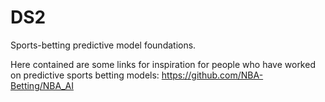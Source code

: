 # DS2
Sports-betting predictive model foundations.

Here contained are some links for inspiration for people who have worked on predictive sports betting models:
https://github.com/NBA-Betting/NBA_AI
